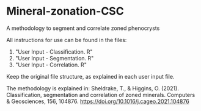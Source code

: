 # Mineral-zonation-CSC
A methodology to segment and correlate zoned phenocrysts

All instructions for use can be found in the files:
1. "User Input - Classification. R"
2. "User Input - Segmentation. R"
3. "User Input - Correlation. R"

Keep the original file structure, as explained in each user input file.

The methodology is explained in: Sheldrake, T., & Higgins, O. (2021). Classification, segmentation and correlation of zoned minerals. Computers & Geosciences, 156, 104876. https://doi.org/10.1016/j.cageo.2021.104876
